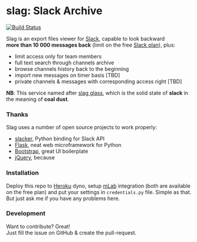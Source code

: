 # slag: Slack Archive

[![Build Status](https://travis-ci.org/n8v-guy/slag.svg?branch=master)](https://travis-ci.org/n8v-guy/slag)

Slag is an export files viewer for [Slack](https://slack.com), capable to look backward  
**more than 10 000 messages back** (limit on the free [Slack plan](https://slack.com/pricing)), plus:
* limit access only for team members
* full text search through channels archive
* browse channels history back to the beginning
* import new messages on timer basis [TBD]
* private channels & messages with corresponding access right [TBD]
  
**NB**: This service named after [slag glass](https://en.wikipedia.org/wiki/Slag), which is the solid state of **slack** in the meaning of **coal dust**.


### Thanks
Slag uses a number of open source projects to work properly:
* [slacker](https://github.com/os/slacker), Python binding for Slack API
* [Flask](http://flask.pocoo.org/), neat web microframework for Python
* [Bootstrap](https://getbootstrap.com/), great UI boilerplate
* [jQuery](https://jquery.com/), because

### Installation
Deploy this repo to [Heroku](https://www.heroku.com/) dyno, setup [mLab](https://mlab.com/) integration (both are available on the free plan) and put your settings in `credentials.py` file. Simple as that.
But just ask me if you have any problems here.

### Development
Want to contribute? Great!  
Just fill the issue on GitHub & create the pull-request.  